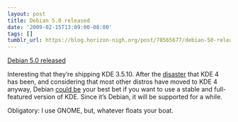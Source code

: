 ```yaml
---
layout: post
title: Debian 5.0 released
date: '2009-02-15T13:09:00-08:00'
tags: []
tumblr_url: https://blog.horizon-nigh.org/post/78565677/debian-50-released
---
```

[Debian 5.0 released](http://debian.org/News/2009/20090214)  

Interesting that they’re shipping KDE 3.5.10. After the [disaster](http://www.computerworld.com/action/article.do?command=viewArticleBasic&taxonomyName=Software&articleId=9126619&taxonomyId=18&pageNumber=5) that KDE 4 has been, and considering that most other distros have moved to KDE 4 anyway, Debian [could be](http://linux.slashdot.org/article.pl?sid=09/02/14/1952222&from=rss) your best bet if you want to use a stable and full-featured version of KDE. Since it’s Debian, it will be supported for a while.

Obligatory: I use GNOME, but, whatever floats your boat.

